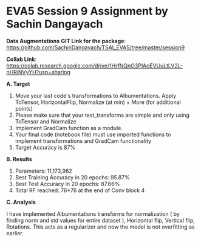 # EVA5 Session 9 Assignment by Sachin Dangayach

**Data Augmentations**
**GIT Link for the package**: https://github.com/SachinDangayach/TSAI_EVA5/tree/master/session9

**Collab Link**: https://colab.research.google.com/drive/1HrfNQnO3PlAoEVUuLtLV2L-nHRiNVyYH?usp=sharing

**A. Target**

1. Move your last code's transformations to Albumentations. Apply ToTensor,     HorizontalFlip, Normalize (at min) + More (for additional points)
2. Please make sure that your test_transforms are simple and only using ToTensor and Normalize
3. Implement GradCam function as a module.
4. Your final code (notebook file) must use imported functions to implement transformations and GradCam functionality
5. Target Accuracy is 87%

**B. Results**

1.  Parameters: 11,173,962
2.  Best Training Accuracy in 20 epochs: 95.87%
3.  Best Test Accuracy in 20 epochs: 87.66%
4.  Total RF reached: 76*76 at the end of Conv block 4

**C. Analysis**

I have implemented Albumentations transforms for normalization ( by finding norm and std values for entire dataset ), Horizontal flip, Vertical flip, Rotations. This acts as a regularizer and now the model is not overfitting as earlier.
